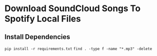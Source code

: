# Download SoundCloud Songs To Spotify Local Files
## Install Dependencies
`pip install -r requirements.txt`
`find . -type f -name "*.mp3" -delete`
